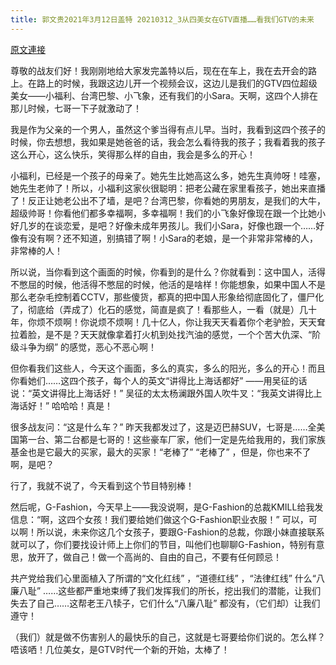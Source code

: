 ```yaml
---
title: 郭文贵2021年3月12日盖特 20210312_3从四美女在GTV直播……看我们GTV的未来
---
```


[原文連接](https://gnews.org/ThreadView/53480377)

尊敬的战友们好！我刚刚地给大家发完盖特以后，现在在车上，我在去开会的路上。在路上的时候，我跟这边儿开一个视频会议，这边儿是我们的GTV四位超级美女——小福利、台湾巴黎、小飞象，还有我们的小Sara。天啊，这四个人排在那儿时候，七哥一下子就激动了！


我是作为父亲的一个男人，虽然这个爹当得有点儿早。当时，我看到这四个孩子的时候，你去想想，我如果是她爸爸的话，我会怎么看待我的孩子；我看着我的孩子这么开心，这么快乐，笑得那么样的自由，我会是多么的开心！


小福利，已经是一个孩子的母亲了。她先生比她高这么多，她先生真帅呀！哇塞，她先生老帅了！所以，小福利这家伙很聪明：把老公藏在家里看孩子，她出来直播了！反正让她老公出不了墙，是吧？台湾巴黎，你看她的男朋友，是我们的大牛，超级帅哥！你看他们都多幸福啊，多幸福啊！我们的小飞象好像现在跟一个比她小好几岁的在谈恋爱，是吧？好像未成年男孩儿。我们小Sara，好像也跟一个……好像有没有啊？还不知道，别搞错了啊！小Sara的老娘，是一个非常非常棒的人，非常棒的人！


所以说，当你看到这个画面的时候，你看到的是什么？你就看到：这中国人，活得不憋屈的时候，他活得不憋屈的时候，他活的是啥样！你能想象，如果中国人不是那么老杂毛控制着CCTV，那些傻货，都真的把中国人形象给彻底固化了，僵尸化了，彻底给（弄成了）化石的感觉，简直是疯了！看那些人，一看（就是）几十年，你烦不烦啊！你说烦不烦啊！几十亿人，你让我天天看着你个老驴脸，天天耷拉着脸，是不是？天天就像拿着打火机到处找汽油的感觉，一个个苦大仇深、“阶级斗争为纲” 的感觉，恶心不恶心啊！


但你看我们这些人，今天这个画面，多么的真实，多么的阳光，多么的开心！而且你看她们……这四个孩子，每个人的英文“讲得比上海话都好” ——用吴征的话说：“英文讲得比上海话好！” 吴征的太太杨澜跟外国人吹牛叉：“我英文讲得比上海话好！” 哈哈哈！真是！


很多战友问：“这是什么车？” 昨天我都发过了，这是迈巴赫SUV，七哥是……全美国第一台、第二台都是七哥的！这些豪车厂家，他们一定是先给我用的，我们家族基金也是它最大的买家，最大的买家！“老棒了” “老棒了” ，但是，你也来不了啊，是吧？


行了，我就不说了，今天看到这个节目特别棒！


然后呢，G-Fashion，今天早上——我没说啊，是G-Fashion的总裁KMILL给我发信息：“啊，这四个女孩！我们要给她们做这个G-Fashion职业衣服！” 可以，可以啊！所以说，未来你这几个女孩子，要跟G-Fashion的总裁，你跟小妹直接联系就可以了，你们要找设计师上上你们的节目，叫他们也聊聊G-Fashion，特别有意思，放开了，做自己！做一个高尚的、自由的自己，不要有任何顾忌！


共产党给我们心里面植入了所谓的“文化红线” ，“道德红线” ，“法律红线” 什么“八廉八耻” ……这些都严重地束缚了我们发挥我们的所长，挖出我们的潜能，让我们失去了自己……这帮老王八犊子，它们什么“八廉八耻” 都没有，（它们却）让我们遵守！


（我们）就是做不伤害别人的最快乐的自己，这就是七哥要给你们说的。怎么样？唔该哂！几位美女，是GTV时代一个新的开始，太棒了！
